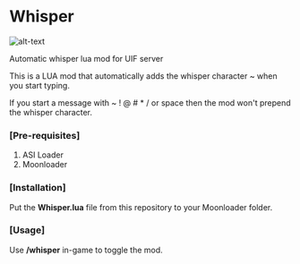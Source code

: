 # Whisper
![alt-text](https://i.imgur.com/QyakyyY.gif)
<p>Automatic whisper lua mod for UIF server</p>

<p>This is a LUA mod that automatically adds the whisper character ~ when you start typing.</p>
<p>If you start a message with ~ ! @ # * / or space then the mod won't prepend the whisper character.</p>

### [Pre-requisites]
1. ASI Loader
2. Moonloader

### [Installation]
Put the __Whisper.lua__ file from this repository to your Moonloader folder.

### [Usage]

<p>Use <b>/whisper</b> in-game to toggle the mod.</p>

